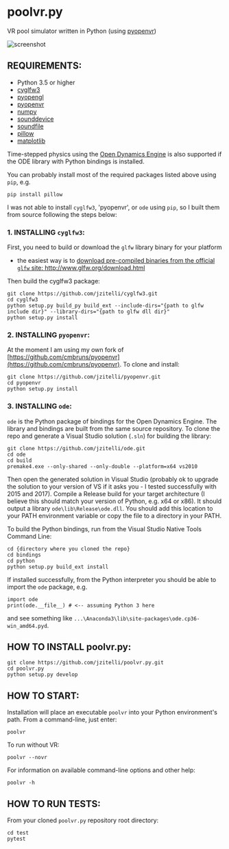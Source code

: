 # poolvr.py

VR pool simulator written in Python (using [pyopenvr](https://github.com/cmbruns/pyopenvr))

![screenshot](https://jzitelli.github.io/poolvr.py/images/screenshots/vrscreenshot.png)


## REQUIREMENTS:

- Python 3.5 or higher
- [cyglfw3](https://github.com/adamlwgriffiths/cyglfw3)
- [pyopengl](http://pyopengl.sourceforge.net)
- [pyopenvr](https://github.com/cmbruns/pyopenvr)
- [numpy](http://www.numpy.org)
- [sounddevice](https://pypi.org/project/sounddevice)
- [soundfile](https://github.com/bastibe/SoundFile)
- [pillow](https://python-pillow.org)
- [matplotlib](https://matplotlib.org)

Time-stepped physics using the [Open Dynamics Engine](https://ode)
is also supported if the ODE library with Python bindings is installed.

You can probably install most of the required packages listed above using `pip`, e.g.
```
pip install pillow
```
I was not able to install `cyglfw3`, 'pyopenvr', or `ode` using `pip`,
so I built them from source following the steps below:


### 1. INSTALLING `cyglfw3`:

First, you need to build or download the `glfw` library binary for your platform
- the easiest way is to [download pre-compiled binaries
from the official `glfw` site: http://www.glfw.org/download.html ](http://www.glfw.org/download.html)

Then build the cyglfw3 package:
```
git clone https://github.com/jzitelli/cyglfw3.git
cd cyglfw3
python setup.py build_py build_ext --include-dirs="{path to glfw include dir}" --library-dirs="{path to glfw dll dir}"
python setup.py install
```


### 2. INSTALLING `pyopenvr`:

At the moment I am using my own fork of [https://github.com/cmbruns/pyopenvr](https://github.com/cmbruns/pyopenvr).  To clone and install:
```
git clone https://github.com/jzitelli/pyopenvr.git
cd pyopenvr
python setup.py install
```


### 3. INSTALLING `ode`:

`ode` is the Python package of bindings for the Open Dynamics Engine.  The library and bindings are built from the same source repository.  To clone the repo and generate a Visual Studio solution (`.sln`) for building the library:
```
git clone https://github.com/jzitelli/ode.git
cd ode
cd build
premake4.exe --only-shared --only-double --platform=x64 vs2010
```
Then open the generated solution in Visual Studio (probably ok to upgrade the solution to your version of VS if it asks you - I tested successfully with 2015 and 2017).
Compile a Release build for your target architecture (I believe this should match your version of Python, e.g. x64 or x86).
It should output a library `ode\lib\Release\ode.dll`.  You should add this location to your PATH environment variable or copy the file to a directory in your PATH.

To build the Python bindings, run from the Visual Studio Native Tools Command Line:
```
cd {directory where you cloned the repo}
cd bindings
cd python
python setup.py build_ext install
```
If installed successfully, from the Python interpreter you should be able to import the `ode` package, e.g.
```
import ode
print(ode.__file__) # <-- assuming Python 3 here
```
and see something like `...\Anaconda3\lib\site-packages\ode.cp36-win_amd64.pyd`.


## HOW TO INSTALL poolvr.py:

```
git clone https://github.com/jzitelli/poolvr.py.git
cd poolvr.py
python setup.py develop
```


## HOW TO START:

Installation will place an executable `poolvr` into your Python environment's path.
From a command-line, just enter:
```
poolvr
```

To run without VR:
```
poolvr --novr
```

For information on available command-line options and other help:
```
poolvr -h
```

## HOW TO RUN TESTS:

From your cloned `poolvr.py` repository root directory:
```
cd test
pytest
```
